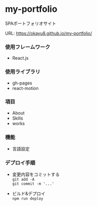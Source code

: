 # my-portfolio
SPAポートフォリオサイト

URL: https://okayu8.github.io/my-portfolio/

### 使用フレームワーク
- React.js  

### 使用ライブラリ
- gh-pages  
- react-motion

### 項目  
- About  
- Skills  
- works

### 機能  
- 言語設定  


### デプロイ手順
- 変更内容をコミットする  
`git add -A`  
`git commit -m '...'`   

- ビルド&デプロイ  
`npm run deploy`
